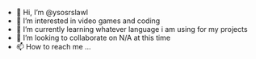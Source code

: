 - 👋 Hi, I’m @ysosrslawl
- 👀 I’m interested in video games and coding
- 🌱 I’m currently learning whatever language i am using for my projects 
- 💞️ I’m looking to collaborate on N/A at this time
- 📫 How to reach me ...

<!---
ysosrslawl/ysosrslawl is a ✨ special ✨ repository because its `README.md` (this file) appears on your GitHub profile.
You can click the Preview link to take a look at your changes.
--->
